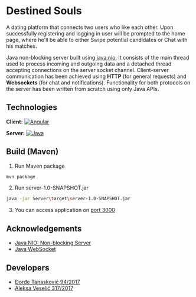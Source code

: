 
# Destined Souls 

A dating platform that connects two users who like each other. Upon successfully registering and logging in user will be prompted to the home page, where he'll be able to either Swipe potential candidates or Chat with his matches.  

Java non-blocking server built using [java.nio](https://docs.oracle.com/javase/8/docs/api/java/nio/package-summary.html). It consists of the main thread used to process incoming and outgoing data and a detached thread accepting connections on the server socket channel. Client-server communication has been achieved using **HTTP** (for general requests) and **Websockets** (for chat and notifications). Functionality for both protocols on the server has been written from scratch using only Java APIs.

## Technologies

**Client:** [![Angular](https://img.shields.io/badge/Angular-13-red)](https://angular.io/)

**Server:** [![Java](https://img.shields.io/badge/Java-11-blue)](https://www.oracle.com/java/technologies/javase/jdk11-archive-downloads.html)



## Build (Maven)

 1. Run Maven package 
 ```bash
 mvn package
 ```
 2. Run server-1.0-SNAPSHOT.jar
 ```bash
 java -jar Server\target\server-1.0-SNAPSHOT.jar
 ```
 3. You can access application on [port 3000](http://localhost:3000/#/)

## Acknowledgements

 - [Java NIO: Non-blocking Server](http://tutorials.jenkov.com/java-nio/non-blocking-server.html)
 - [Java WebSocket](https://github.com/TooTallNate/Java-WebSocket)
 

##  Developers

* [ Đorđe Tanasković 94/2017 ](https://github.com/djordjetane)
* [ Aleksa Veselić 317/2017 ](https://github.com/SgtCroWbaR)
